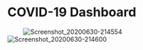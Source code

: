 # COVID-19 Dashboard 

&nbsp;&nbsp;&nbsp;&nbsp;&nbsp;&nbsp;&nbsp;&nbsp; ![Screenshot_20200630-214554](https://user-images.githubusercontent.com/32400008/86151510-6ec36900-bb1c-11ea-9ac7-ee37b8e85540.jpg)&nbsp;&nbsp;&nbsp;&nbsp;&nbsp;&nbsp;&nbsp;&nbsp;&nbsp;&nbsp;&nbsp;&nbsp;&nbsp;&nbsp;&nbsp;&nbsp;
![Screenshot_20200630-214600](https://user-images.githubusercontent.com/32400008/86151408-4f2c4080-bb1c-11ea-85f8-47bfe250c2ff.jpg)


